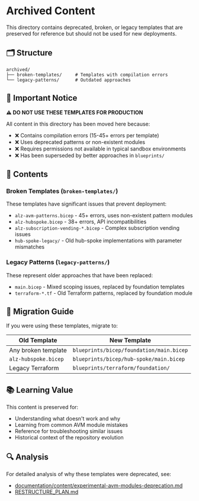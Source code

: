 # Archived Content

This directory contains deprecated, broken, or legacy templates that are preserved for reference but should not be used for new deployments.

## 🗂️ Structure

```
archived/
├── broken-templates/     # Templates with compilation errors
└── legacy-patterns/      # Outdated approaches
```

## 🚨 Important Notice

**⚠️ DO NOT USE THESE TEMPLATES FOR PRODUCTION**

All content in this directory has been moved here because:
- ❌ Contains compilation errors (15-45+ errors per template)
- ❌ Uses deprecated patterns or non-existent modules
- ❌ Requires permissions not available in typical sandbox environments
- ❌ Has been superseded by better approaches in `blueprints/`

## 📂 Contents

### Broken Templates (`broken-templates/`)

These templates have significant issues that prevent deployment:

- `alz-avm-patterns.bicep` - 45+ errors, uses non-existent pattern modules
- `alz-hubspoke.bicep` - 38+ errors, API incompatibilities  
- `alz-subscription-vending-*.bicep` - Complex subscription vending issues
- `hub-spoke-legacy/` - Old hub-spoke implementations with parameter mismatches

### Legacy Patterns (`legacy-patterns/`)

These represent older approaches that have been replaced:

- `main.bicep` - Mixed scoping issues, replaced by foundation templates
- `terraform-*.tf` - Old Terraform patterns, replaced by foundation module

## 🔄 Migration Guide

If you were using these templates, migrate to:

| Old Template | New Template |
|-------------|-------------|
| Any broken template | `blueprints/bicep/foundation/main.bicep` |
| `alz-hubspoke.bicep` | `blueprints/bicep/hub-spoke/main.bicep` |
| Legacy Terraform | `blueprints/terraform/foundation/` |

## 📚 Learning Value

This content is preserved for:
- Understanding what doesn't work and why
- Learning from common AVM module mistakes
- Reference for troubleshooting similar issues
- Historical context of the repository evolution

## 🔍 Analysis

For detailed analysis of why these templates were deprecated, see:
- [documentation/content/experimental-avm-modules-deprecation.md](../documentation/content/experimental-avm-modules-deprecation.md)
- [RESTRUCTURE_PLAN.md](../RESTRUCTURE_PLAN.md)
